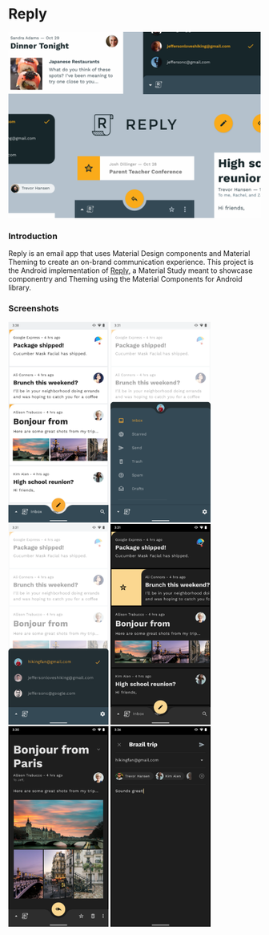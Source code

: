 # Reply

<img src="screenshots/collage_header.png" alt="Reply collage"/>

### Introduction
Reply is an email app that uses Material Design components and Material Theming to create an on-brand communication experience. 
This project is the Android implementation of [Reply](https://material.io/design/material-studies/reply.html), a Material Study meant to showcase componentry and Theming using the Material Components for Android library. 

### Screenshots

<img src="screenshots/1_home_screen.png" height="400" alt="Home screen"/> <img src="screenshots/2_navigation_drawer.png" height="400" alt="Navigation drawer open"/> <img src="screenshots/3_account_sandwich.png" height="400" alt="Account picker sandwich open"/> <img src="screenshots/4_star_email_action.png" height="400" alt="Star an email action"/> <img src="screenshots/5_email_details.png" height="400" alt="Email details screen"/> <img src="screenshots/6_email_compose.png" height="400" alt="Compose email screen"/> 


